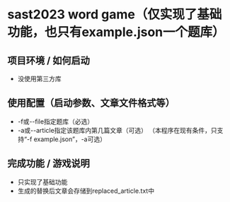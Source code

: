 # sast2023 word game（**仅实现了基础功能，也只有example.json一个题库**）

## 项⽬环境 / 如何启动
- 没使用第三方库
## 使⽤配置（启动参数、⽂章⽂件格式等）
- -f或--file指定题库（必选）
- -a或--article指定该题库内第几篇文章（可选）
（本程序在现有条件，只支持“-f example.json”，-a可选）
## 完成功能 / 游戏说明
- 只实现了基础功能
- 生成的替换后文章会存储到replaced_article.txt中

